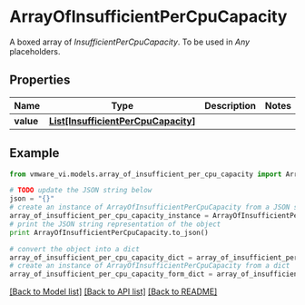 # ArrayOfInsufficientPerCpuCapacity

A boxed array of *InsufficientPerCpuCapacity*. To be used in *Any* placeholders. 

## Properties
Name | Type | Description | Notes
------------ | ------------- | ------------- | -------------
**value** | [**List[InsufficientPerCpuCapacity]**](InsufficientPerCpuCapacity.md) |  | 

## Example

```python
from vmware_vi.models.array_of_insufficient_per_cpu_capacity import ArrayOfInsufficientPerCpuCapacity

# TODO update the JSON string below
json = "{}"
# create an instance of ArrayOfInsufficientPerCpuCapacity from a JSON string
array_of_insufficient_per_cpu_capacity_instance = ArrayOfInsufficientPerCpuCapacity.from_json(json)
# print the JSON string representation of the object
print ArrayOfInsufficientPerCpuCapacity.to_json()

# convert the object into a dict
array_of_insufficient_per_cpu_capacity_dict = array_of_insufficient_per_cpu_capacity_instance.to_dict()
# create an instance of ArrayOfInsufficientPerCpuCapacity from a dict
array_of_insufficient_per_cpu_capacity_form_dict = array_of_insufficient_per_cpu_capacity.from_dict(array_of_insufficient_per_cpu_capacity_dict)
```
[[Back to Model list]](../README.md#documentation-for-models) [[Back to API list]](../README.md#documentation-for-api-endpoints) [[Back to README]](../README.md)


